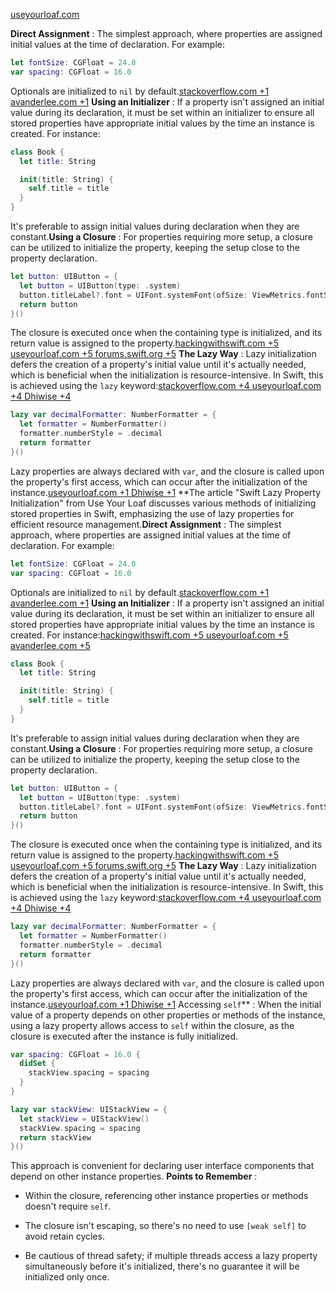 ​[useyourloaf.com](https://useyourloaf.com/blog/swift-lazy-property-initialization/)​

**Direct Assignment** : The simplest approach, where properties are assigned initial values at the time of declaration. For example:​

```swift
let fontSize: CGFloat = 24.0
var spacing: CGFloat = 16.0
```


Optionals are initialized to `nil` by default.​[stackoverflow.com
+1
avanderlee.com
+1](https://stackoverflow.com/questions/24107938/lazy-property-initialization-in-swift) **Using an Initializer** : If a property isn't assigned an initial value during its declaration, it must be set within an initializer to ensure all stored properties have appropriate initial values by the time an instance is created. For instance:​
```swift
class Book {
  let title: String

  init(title: String) {
    self.title = title
  }
}
```


It's preferable to assign initial values during declaration when they are constant.​**Using a Closure** : For properties requiring more setup, a closure can be utilized to initialize the property, keeping the setup close to the property declaration. 

```swift
let button: UIButton = {
  let button = UIButton(type: .system)
  button.titleLabel?.font = UIFont.systemFont(ofSize: ViewMetrics.fontSize)
  return button
}()
```


The closure is executed once when the containing type is initialized, and its return value is assigned to the property.​[hackingwithswift.com
+5
useyourloaf.com
+5
forums.swift.org
+5](https://useyourloaf.com/blog/swift-lazy-property-initialization/) **The Lazy Way** : Lazy initialization defers the creation of a property's initial value until it's actually needed, which is beneficial when the initialization is resource-intensive. In Swift, this is achieved using the `lazy` keyword:​[stackoverflow.com
+4
useyourloaf.com
+4
Dhiwise
+4](https://useyourloaf.com/blog/swift-lazy-property-initialization/) 

```swift
lazy var decimalFormatter: NumberFormatter = {
  let formatter = NumberFormatter()
  formatter.numberStyle = .decimal
  return formatter
}()
```


Lazy properties are always declared with `var`, and the closure is called upon the property's first access, which can occur after the initialization of the instance.​[useyourloaf.com
+1
Dhiwise
+1](https://useyourloaf.com/blog/swift-lazy-property-initialization/) **​The article "Swift Lazy Property Initialization" from Use Your Loaf discusses various methods of initializing stored properties in Swift, emphasizing the use of lazy properties for efficient resource management.​**Direct Assignment** : The simplest approach, where properties are assigned initial values at the time of declaration. For example:​

```swift
let fontSize: CGFloat = 24.0
var spacing: CGFloat = 16.0
```


Optionals are initialized to `nil` by default.​[stackoverflow.com
+1
avanderlee.com
+1](https://stackoverflow.com/questions/24107938/lazy-property-initialization-in-swift) **Using an Initializer** : If a property isn't assigned an initial value during its declaration, it must be set within an initializer to ensure all stored properties have appropriate initial values by the time an instance is created. For instance:​[hackingwithswift.com
+5
useyourloaf.com
+5
avanderlee.com
+5](https://useyourloaf.com/blog/swift-lazy-property-initialization/) 

```swift
class Book {
  let title: String

  init(title: String) {
    self.title = title
  }
}
```


It's preferable to assign initial values during declaration when they are constant.​**Using a Closure** : For properties requiring more setup, a closure can be utilized to initialize the property, keeping the setup close to the property declaration. 

```swift
let button: UIButton = {
  let button = UIButton(type: .system)
  button.titleLabel?.font = UIFont.systemFont(ofSize: ViewMetrics.fontSize)
  return button
}()
```


The closure is executed once when the containing type is initialized, and its return value is assigned to the property.​[hackingwithswift.com
+5
useyourloaf.com
+5
forums.swift.org
+5](https://useyourloaf.com/blog/swift-lazy-property-initialization/) **The Lazy Way** : Lazy initialization defers the creation of a property's initial value until it's actually needed, which is beneficial when the initialization is resource-intensive. In Swift, this is achieved using the `lazy` keyword:​[stackoverflow.com
+4
useyourloaf.com
+4
Dhiwise
+4](https://useyourloaf.com/blog/swift-lazy-property-initialization/) 

```swift
lazy var decimalFormatter: NumberFormatter = {
  let formatter = NumberFormatter()
  formatter.numberStyle = .decimal
  return formatter
}()
```


Lazy properties are always declared with `var`, and the closure is called upon the property's first access, which can occur after the initialization of the instance.​[useyourloaf.com
+1
Dhiwise
+1](https://useyourloaf.com/blog/swift-lazy-property-initialization/) Accessing `self`** : When the initial value of a property depends on other properties or methods of the instance, using a lazy property allows access to `self` within the closure, as the closure is executed after the instance is fully initialized. 

```swift
var spacing: CGFloat = 16.0 {
  didSet {
    stackView.spacing = spacing
  }
}

lazy var stackView: UIStackView = {
  let stackView = UIStackView()
  stackView.spacing = spacing
  return stackView
}()
```


This approach is convenient for declaring user interface components that depend on other instance properties. **Points to Remember** : 
- Within the closure, referencing other instance properties or methods doesn't require `self`.
 
- The closure isn't escaping, so there's no need to use `[weak self]` to avoid retain cycles.
 
- Be cautious of thread safety; if multiple threads access a lazy property simultaneously before it's initialized, there's no guarantee it will be initialized only once.


